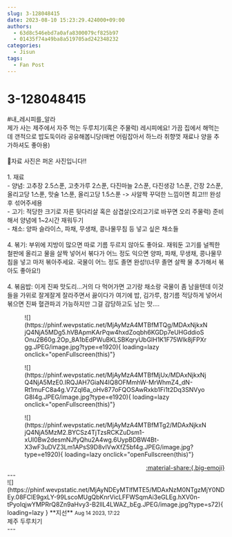 ```yaml
---
slug: 3-128048415
date: 2023-08-10 15:23:29.424000+09:00
authors:
  - 63d8c546ebd7a0afa8300079cf825b97
  - 01435f74a49ba8a519705ad242348232
categories:
  - Jisun
tags:
  - Fan Post
---
```


# 3-128048415

<div class="post-container" markdown="1">
<div class="content-container md-sidebar__scrollwrap" markdown="1">

\#내_레시피를_알라<br>제가 사는 제주에서 자주 먹는 두루치기(혹은 주물럭) 레시피에요! 가끔 집에서 해먹는데 갠적으로 밥도둑이라 공유해봅니당(매번 어림잡아서 하느라 취향껏 재료나 양을 추가하셔도 좋아용)<br><br>📸자료 사진은 퍼온 사진입니다!!<br><br>1. 재료<br>- 양념: 고추장 2.5스푼, 고춧가루 2스푼, 다진마늘 2스푼, 다진생강 1스푼, 간장 2스푼, 올리고당 1스푼, 맛술 1스푼, 올리고당 1.5스푼 -&gt; 사알짝 꾸덕한 느낌이면 최고!!! 완성 후 섞어주세용<br>- 고기: 적당한 크기로 자른 뒷다리살 혹은 삼겹살(오리고기로 바꾸면 오리 주물럭) 준비해서 양념에 1~2시간 재워두기<br>- 채소: 양파 슬라이스, 파채, 무생채, 콩나물무침 등 넣고 싶은 채소들<br><br>4. 볶기: 부위에 지방이 많으면 따로 기름 두르지 않아도 좋아요. 재워둔 고기를 널찍한 철판에 올리고 물을 살짝 넣어서 볶다가 어느 정도 익으면 양파, 파채, 무생채, 콩나물무침을 넣고 마저 볶아주세요. 국물이 어느 정도 졸면 완성!(너무 졸면 살짝 물 추가해서 볶아도 좋아요!)<br><br>4. 볶음밥: 이게 진짜 맛도리...거의 다 먹어가면 고기랑 채소랑 국물이 좀 남을텐데 이것들을 가위로 잘게잘게 잘라주면서 끓이다가 여기에 밥, 김가루, 참기름 적당하게 넣어서 볶으면 진짜 혈관파괴 가능하지만 그걸 감당하고도 남는 맛....
<figure markdown="1">
![](https://phinf.wevpstatic.net/MjAyMzA4MTBfMTQg/MDAxNjkxNjQ4NjA5MDg5.hVBApmKArPqw4hxdZoqbh6KGDp7eUHGddioSOnu2B60g.2Op_8A1bEdPWuBKLSBKqryUbGlH1K1F75Wlk8jFPXrgg.JPEG/image.jpg?type=e1920){ loading=lazy onclick="openFullscreen(this)"}
</figure>

<figure markdown="1">
![](https://phinf.wevpstatic.net/MjAyMzA4MTBfMjUx/MDAxNjkxNjQ4NjA5MzE0.IRQJAH7GiaN4IQ8OFMmhW-MrWhmZ4_dN-Rt1muFC8a4g.V7ZqI6a_oHv877oFQOSAwRxkb1Fi1t2Dq3SNVyoG8I4g.JPEG/image.jpg?type=e1920){ loading=lazy onclick="openFullscreen(this)"}
</figure>

<figure markdown="1">
![](https://phinf.wevpstatic.net/MjAyMzA4MTBfMTg2/MDAxNjkxNjQ4NjA5MzM2.BYCSz4TjTzsRCKZuDsm1-xUI0Bw2desmNJfyQhu2A4wg.6UypBDBW4Bt-X3wF3uDVZ3Lm1APsS9D8vIVwXfZ5bf4g.JPEG/image.jpg?type=e1920){ loading=lazy onclick="openFullscreen(this)"}
</figure>


</div>
</div>

<div style="text-align: right;" markdown="1">
<a href="https://weverse.io/fromis9/fanpost/3-128048415" style="text-align: right;">:material-share:{.big-emoji}</a>
</div>
---

<div class="comments-container md-sidebar__scrollwrap" markdown="1">
<div class="comment" markdown="1">
<div class='id-container' markdown="1">
![](https://phinf.wevpstatic.net/MjAyNDEyMTlfMTE5/MDAxNzM0NTgzMjY0NDEy.08FClE9gxLY-99LscoMUgQbKnrVicLFFWSqmAi3eGLEg.hXV0n-tPyoIqjwYMPRrQ8Zn9aHvy3-B2llL4LWAZ_bEg.JPEG/image.jpg?type=s72){ loading=lazy }
**<span class="artist">지선</span>** <small>Aug 14 2023, 17:22</small><br>
</div>
<div class='comment-body' markdown="1">
제주 두루치기
</div>
</div>
</div>
---
